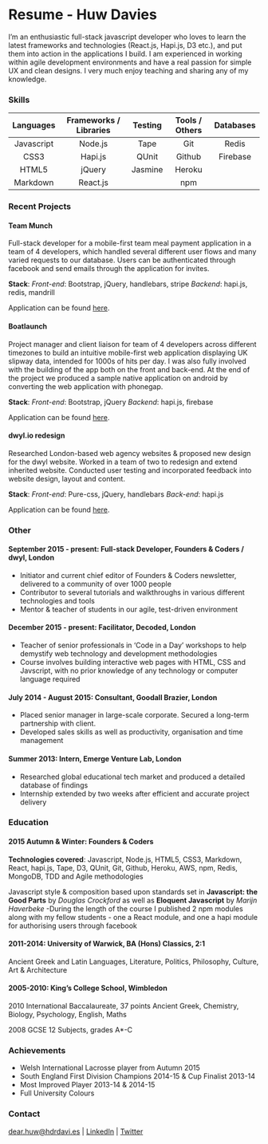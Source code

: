 # Resume - Huw Davies

I’m an enthusiastic full-stack javascript developer who loves to learn the latest frameworks and technologies (React.js, Hapi.js, D3 etc.), and put them into action in the applications I build. I am experienced in working within agile development environments and have a real passion for simple UX and clean designs. I very much enjoy teaching and sharing any of my knowledge.

### Skills

|Languages   |Frameworks / Libraries | Testing   | Tools / Others | Databases      |
|:---------:|:----------------------:|:---------:|:--------------:|:--------------:|
|Javascript |Node.js                 | Tape      | Git            | Redis          |
|CSS3       |Hapi.js                 | QUnit     | Github         | Firebase       |
|HTML5      | jQuery                 | Jasmine   | Heroku         |                |
|Markdown   | React.js               |           | npm            |                |

### Recent Projects

#### Team Munch

Full-stack developer for a mobile-first team meal payment application in a team of 4 developers, which handled several different user flows and many varied requests to our database. Users can be authenticated through facebook and send emails through the application for invites.  

**Stack**: *Front-end*: Bootstrap, jQuery, handlebars, stripe *Backend*: hapi.js, redis, mandrill

Application can be found [here](http://www.dwyl.io/).

#### Boatlaunch

Project manager and client liaison for team of 4 developers across different timezones to build an intuitive mobile-first web application displaying UK slipway data, intended for 1000s of hits per day. I was also fully involved with the building of the app both on the front and back-end. At the end of the project we produced a sample native application on android by converting the web application with phonegap.  

**Stack**: *Front-end*: Bootstrap, jQuery *Backend*: hapi.js, firebase  

Application can be found [here](http://boatlaunch-app.herokuapp.com/).

#### dwyl.io redesign

Researched London-based web agency websites & proposed new design for the dwyl website. Worked in a team of two to redesign and extend inherited website. Conducted user testing and incorporated feedback into website design, layout and content.  

**Stack**: *Front-end*: Pure-css, jQuery, handlebars *Back-end*: hapi.js

Application can be found [here](https://dwylio-test.herokuapp.com).

### Other

#### September 2015 - present: Full-stack Developer, Founders & Coders / dwyl, London

* Initiator and current chief editor of Founders & Coders newsletter, delivered to a community of over 1000 people
* Contributor to several tutorials and walkthroughs in various different technologies and tools
* Mentor & teacher of students in our agile, test-driven environment

#### December 2015 - present: Facilitator, Decoded, London

* Teacher of senior professionals in ‘Code in a Day’ workshops to help demystify web technology and development methodologies
* Course involves building interactive web pages with HTML, CSS and Javscript, with no prior knowledge of any technology or computer language required

#### July 2014 - August 2015: Consultant, Goodall Brazier, London  

* Placed senior manager in large-scale corporate. Secured a long-term partnership with client.
* Developed sales skills as well as productivity, organisation and time management

#### Summer 2013: Intern, Emerge Venture Lab, London			  	 

* Researched global educational tech market and produced a detailed database of findings
* Internship extended by two weeks after efficient and accurate project delivery

### Education

#### 2015 Autumn & Winter: Founders & Coders

**Technologies covered**: Javascript, Node.js, HTML5, CSS3, Markdown, React, hapi.js, Tape, D3, QUnit, Git, Github, Heroku, AWS, npm, Redis, MongoDB, TDD and Agile methodologies

Javascript style & composition based upon standards set in **Javascript: the Good Parts** by *Douglas Crockford* as well as **Eloquent Javascript** by *Marijn Haverbeke*
-During the length of the course I published 2 npm modules along with my fellow students - one a React module, and one a hapi module for authorising users through facebook

#### 2011-2014: University of Warwick, BA (Hons) Classics, 2:1
Ancient Greek and Latin Languages, Literature, Politics, Philosophy, Culture, Art & Architecture

#### 2005-2010: King’s College School, Wimbledon							    

2010 International Baccalaureate, 37 points
Ancient Greek, Chemistry, Biology, Psychology, English, Maths

2008 GCSE 12 Subjects, grades A*-C

### Achievements

* Welsh International Lacrosse player from Autumn 2015
* South England First Division Champions 2014-15 & Cup Finalist 2013-14
* Most Improved Player 2013-14 & 2014-15
* Full University Colours

### Contact
dear.huw@hdrdavi.es | [LinkedIn](https://uk.linkedin.com/in/hdrdavies) | [Twitter](https://twitter.com/hdrdavies)
